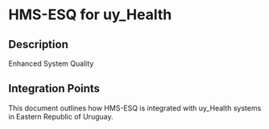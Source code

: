 # HMS-ESQ for uy_Health

## Description

Enhanced System Quality

## Integration Points

This document outlines how HMS-ESQ is integrated with uy_Health systems in Eastern Republic of Uruguay.
